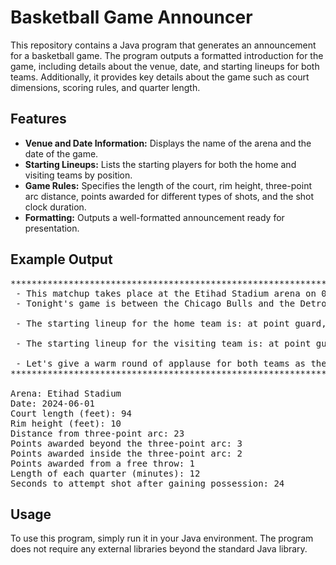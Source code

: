 <!DOCTYPE html>
<html lang="en">
<head>
    <meta charset="UTF-8">
    <meta name="viewport" content="width=device-width, initial-scale=1.0">
    
</head>
<body>

<h1>Basketball Game Announcer</h1>

<p>This repository contains a Java program that generates an announcement for a basketball game. The program outputs a formatted introduction for the game, including details about the venue, date, and starting lineups for both teams. Additionally, it provides key details about the game such as court dimensions, scoring rules, and quarter length.</p>

<h2>Features</h2>

<ul>
    <li><strong>Venue and Date Information:</strong> Displays the name of the arena and the date of the game.</li>
    <li><strong>Starting Lineups:</strong> Lists the starting players for both the home and visiting teams by position.</li>
    <li><strong>Game Rules:</strong> Specifies the length of the court, rim height, three-point arc distance, points awarded for different types of shots, and the shot clock duration.</li>
    <li><strong>Formatting:</strong> Outputs a well-formatted announcement ready for presentation.</li>
</ul>

<h2>Example Output</h2>

<pre>
*****************************************************************************
 - This matchup takes place at the Etihad Stadium arena on 01/06/2024.
 - Tonight's game is between the Chicago Bulls and the Detroit Pistons.

 - The starting lineup for the home team is: at point guard, Randy Brown; at shooting guard, Michael Jordan; at small forward, Scottie Pippen; at power forward, Dennis Rodman; and at center, Bill Wennington.

 - The starting lineup for the visiting team is: at point guard, Isiah Thomas; at shooting guard, Joe Dumars; at small forward, Grant Hill; at power forward, Otis Thorpe; and at center, William Bedford.

 - Let's give a warm round of applause for both teams as they take the court!
*****************************************************************************

Arena: Etihad Stadium
Date: 2024-06-01
Court length (feet): 94
Rim height (feet): 10
Distance from three-point arc: 23
Points awarded beyond the three-point arc: 3
Points awarded inside the three-point arc: 2
Points awarded from a free throw: 1
Length of each quarter (minutes): 12
Seconds to attempt shot after gaining possession: 24
</pre>

<h2>Usage</h2>

<p>To use this program, simply run it in your Java environment. The program does not require any external libraries beyond the standard Java library.</p>



</body>
</html>
